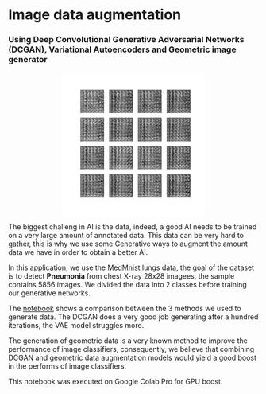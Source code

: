 # Image data augmentation

### Using Deep Convolutional Generative Adversarial Networks (DCGAN), Variational Autoencoders and Geometric image generator

<a href="https://github.com/YousOuad/Data-augmentation/blob/main/Data_augmentation_for_medmnist.ipynb"><img src="gif/lungs.gif"
     style="  display: block;margin-left: auto;margin-right: auto;" /></a>
     
The biggest challeng in AI is the data, indeed, a good AI needs to be trained on a very large amount of annotated data. This data can be very hard to gather, this is why we use some Generative ways to augment the amount data we have in order to obtain a better AI.

In this application, we use the <a href="https://medmnist.com/">MedMnist</a> lungs data, the goal of the dataset is to detect <b>Pneumonia </b> from chest X-ray 28x28 imagees, the sample contains 5856 images.
We divided the data into 2 classes before training our generative networks.

The <a href="https://github.com/YousOuad/Data-augmentation/blob/main/Data_augmentation_for_medmnist.ipynb">notebook</a> shows a comparison between the 3 methods we used to generate data. The DCGAN does a very good job generating after a hundred iterations, the VAE model struggles more.

The generation of geometric data is a very known method to  improve the performance of image classifiers, consequently, we believe that combining DCGAN and geometric data augmentation models would yield a good boost in the performs of image classifiers.

This notebook was executed on Google Colab Pro for GPU boost.